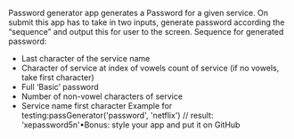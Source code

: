 
Password generator app generates a Password for a given service. On submit this app has to take in two inputs, generate password according the “sequence” and output this for user to the screen.
Sequence for generated password:
- Last character of the service name
- Character of service at index of vowels count of service (if no vowels, take first character)
- Full ‘Basic’ password
- Number of non-vowel characters of service
- Service name first character
Example for testing:passGenerator('password', 'netflix') // result: ‘xepassword5n'•Bonus: style your app and put it on GitHub

